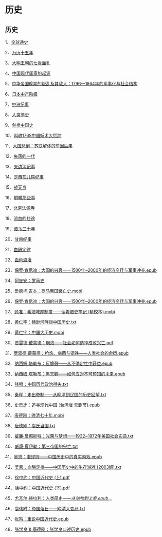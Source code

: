 # 历史

## 历史

1、[全球通史](https://github.com/hankinghu/literature-books/blob/master/%E3%80%8A%E5%85%A8%E7%90%83%E9%80%9A%E5%8F%B2%E3%80%8B.txt)

2、[万历十五年](https://github.com/hankinghu/literature-books/blob/master/%E4%B8%87%E5%8E%86%E5%8D%81%E4%BA%94%E5%B9%B4.txt)

3、[大明王朝的七张面孔](https://github.com/hankinghu/literature-books/blob/master/《大明王朝的七张面孔》%28Ⅰ%2BⅡ终结篇%29（完结）作者：张宏杰.txt)

4、[中国现代国家的起源](https://github.com/hankinghu/literature-books/blob/master/%E3%80%90%E6%89%B9%E9%87%8F%E4%B8%8B%E8%BD%BD%E3%80%91ePUBw.COM%20-%20%E4%B8%AD%E5%9B%BD%E7%8E%B0%E4%BB%A3%E5%9B%BD%E5%AE%B6%E7%9A%84%E8%B5%B7%E6%BA%90%E7%AD%89.zip)

5、[中华帝国晚期的叛乱及其敌人：1796—1864年的军事化与社会结构](https://github.com/hankinghu/literature-books/blob/master/%E3%80%90%E6%89%B9%E9%87%8F%E4%B8%8B%E8%BD%BD%E3%80%91%E4%B8%AD%E5%8D%8E%E5%B8%9D%E5%9B%BD%E6%99%9A%E6%9C%9F%E7%9A%84%E5%8F%9B%E4%B9%B1%E5%8F%8A%E5%85%B6%E6%95%8C%E4%BA%BA%EF%BC%9A1796%E2%80%941864%E5%B9%B4%E7%9A%84%E5%86%9B%E4%BA%8B%E5%8C%96%E4%B8%8E%E7%A4%BE%E4%BC%9A%E7%BB%93%E6%9E%84-%E7%AD%89.zip)

6、[日本中产阶级](https://github.com/hankinghu/literature-books/blob/master/%E3%80%90%E6%89%B9%E9%87%8F%E4%B8%8B%E8%BD%BD%E3%80%91%E6%97%A5%E6%9C%AC%E6%96%B0%E4%B8%AD%E4%BA%A7jj%E7%AD%89.zip)

7、[中洲纪事](https://github.com/hankinghu/literature-books/blob/master/%E4%B8%AD%E5%B7%9E%E7%BA%AA%E4%BA%8B.txt)

8、[人类简史](https://github.com/hankinghu/literature-books/blob/master/%E4%BA%BA%E7%B1%BB%E7%AE%80%E5%8F%B2.txt)

9、[剑桥中国史](https://github.com/hankinghu/literature-books/blob/master/%E5%89%91%E6%A1%A5%E4%B8%AD%E5%9B%BD%E5%8F%B2.zip)

10、[叫魂1768中国妖术大慌踪](https://github.com/hankinghu/literature-books/blob/master/%E5%8F%AB%E9%AD%821768%E4%B8%AD%E5%9B%BD%E5%A6%96%E6%9C%AF%E5%A4%A7%E6%85%8C%E8%B8%AA.txt)

11、[大国悲剧：苏联解体的前因后果](https://github.com/hankinghu/literature-books/blob/master/%E5%A4%A7%E5%9B%BD%E6%82%B2%E5%89%A7%EF%BC%9A%E8%8B%8F%E8%81%94%E8%A7%A3%E4%BD%93%E7%9A%84%E5%89%8D%E5%9B%A0%E5%90%8E%E6%9E%9C.txt)

12、[失落的一代](https://github.com/hankinghu/literature-books/blob/master/%E5%A4%B1%E8%90%BD%E7%9A%84%E4%B8%80%E4%BB%A3.txt)

13、[夹边沟记事](https://github.com/hankinghu/literature-books/blob/master/%E5%A4%B9%E8%BE%B9%E6%B2%9F%E8%AE%B0%E4%BA%8B.rar)

14、[定西孤儿院纪事](https://github.com/hankinghu/literature-books/blob/master/%E5%AE%9A%E8%A5%BF%E5%AD%A4%E5%84%BF%E9%99%A2%E7%AD%89.zip)

15、[战天京](https://github.com/hankinghu/literature-books/blob/master/%E6%88%98%E5%A4%A9%E4%BA%AC.txt)

16、[明朝那些事](https://github.com/hankinghu/literature-books/blob/master/%E6%98%8E%E6%9C%9D%E9%82%A3%E4%BA%9B%E4%BA%8B%E5%84%BF.txt)

17、[北京法源寺](https://github.com/hankinghu/literature-books/blob/master/%E6%9D%8E%E6%95%96%E3%80%8A%E5%8C%97%E4%BA%AC%E6%B3%95%E6%BA%90%E5%AF%BA%E3%80%8B.txt)

18、[流血的仕途](https://github.com/hankinghu/literature-books/blob/master/%E6%B5%81%E8%A1%80%E7%9A%84%E4%BB%95%E9%80%94%EF%BC%9A%E6%9D%8E%E6%96%AF%E4%B8%8E%E7%A7%A6%E5%B8%9D%E5%9B%BD.txt)

19、[激荡三十年](https://github.com/hankinghu/literature-books/blob/master/%E6%BF%80%E8%8D%A1%E4%B8%89%E5%8D%81%E5%B9%B4.txt)

20、[甘南纪事](https://github.com/hankinghu/literature-books/blob/master/%E7%94%98%E5%8D%97%E7%BA%AA%E4%BA%8B%E7%AD%89.zip)

21、[血酬定律](https://github.com/hankinghu/literature-books/blob/master/%E8%A1%80%E9%85%AC%E5%AE%9A%E5%BE%8B.txt)

22、[血色浪漫](https://github.com/hankinghu/literature-books/blob/master/%E3%80%8A%E8%A1%80%E8%89%B2%E6%B5%AA%E6%BC%AB%E3%80%8B%E4%BD%9C%E8%80%85%EF%BC%9A%E9%83%BD%E6%A2%81.txt)

23、[保罗·肯尼迪：大国的兴衰——1500年~2000年的经济变迁与军事冲突.epub](https://github.com/hankinghu/literature-books/blob/master/%E5%8E%86%E5%8F%B2%E5%92%8C%E7%A4%BE%E4%BC%9A/%E4%BF%9D%E7%BD%97%C2%B7%E8%82%AF%E5%B0%BC%E8%BF%AA%EF%BC%9A%E5%A4%A7%E5%9B%BD%E7%9A%84%E5%85%B4%E8%A1%B0%E2%80%94%E2%80%941500%E5%B9%B4~2000%E5%B9%B4%E7%9A%84%E7%BB%8F%E6%B5%8E%E5%8F%98%E8%BF%81%E4%B8%8E%E5%86%9B%E4%BA%8B%E5%86%B2%E7%AA%81.epub)

24、[阿庇安：罗马史](https://github.com/hankinghu/literature-books/blob/master/%E5%8E%86%E5%8F%B2%E5%92%8C%E7%A4%BE%E4%BC%9A/%E9%98%BF%E5%BA%87%E5%AE%89%EF%BC%9A%E7%BD%97%E9%A9%AC%E5%8F%B2.txt)

25、[爱德华·吉本：罗马帝国衰亡史.mobi](https://github.com/hankinghu/literature-books/blob/master/%E5%8E%86%E5%8F%B2%E5%92%8C%E7%A4%BE%E4%BC%9A/%E7%88%B1%E5%BE%B7%E5%8D%8E%C2%B7%E5%90%89%E6%9C%AC%EF%BC%9A%E7%BD%97%E9%A9%AC%E5%B8%9D%E5%9B%BD%E8%A1%B0%E4%BA%A1%E5%8F%B2.mobi)

26、[保罗·肯尼迪：大国的兴衰——1500年~2000年的经济变迁与军事冲突.epub](https://github.com/hankinghu/literature-books/blob/master/%E5%8E%86%E5%8F%B2%E5%92%8C%E7%A4%BE%E4%BC%9A/%E4%BF%9D%E7%BD%97%C2%B7%E8%82%AF%E5%B0%BC%E8%BF%AA%EF%BC%9A%E5%A4%A7%E5%9B%BD%E7%9A%84%E5%85%B4%E8%A1%B0%E2%80%94%E2%80%941500%E5%B9%B4~2000%E5%B9%B4%E7%9A%84%E7%BB%8F%E6%B5%8E%E5%8F%98%E8%BF%81%E4%B8%8E%E5%86%9B%E4%BA%8B%E5%86%B2%E7%AA%81.epub)

27、[顾准：希腊城邦制度——读希腊史笔记 \(精校本\).mobi](https://github.com/hankinghu/literature-books/blob/master/%E5%8E%86%E5%8F%B2%E5%92%8C%E7%A4%BE%E4%BC%9A/%E9%A1%BE%E5%87%86%EF%BC%9A%E5%B8%8C%E8%85%8A%E5%9F%8E%E9%82%A6%E5%88%B6%E5%BA%A6%E2%80%94%E2%80%94%E8%AF%BB%E5%B8%8C%E8%85%8A%E5%8F%B2%E7%AC%94%E8%AE%B0%20%28%E7%B2%BE%E6%A0%A1%E6%9C%AC%29.mobi)

28、[黄仁宇：赫逊河畔谈中国历史.txt](https://github.com/hankinghu/literature-books/blob/master/%E5%8E%86%E5%8F%B2%E5%92%8C%E7%A4%BE%E4%BC%9A/%E9%BB%84%E4%BB%81%E5%AE%87%EF%BC%9A%E8%B5%AB%E9%80%8A%E6%B2%B3%E7%95%94%E8%B0%88%E4%B8%AD%E5%9B%BD%E5%8E%86%E5%8F%B2.txt)

29、[黄仁宇：中国大历史.mobi](https://github.com/hankinghu/literature-books/blob/master/%E5%8E%86%E5%8F%B2%E5%92%8C%E7%A4%BE%E4%BC%9A/%E9%BB%84%E4%BB%81%E5%AE%87%EF%BC%9A%E4%B8%AD%E5%9B%BD%E5%A4%A7%E5%8E%86%E5%8F%B2.mobi)

30、[贾雷德·戴蒙德：崩溃——社会如何选择成败兴亡.pdf](https://github.com/hankinghu/literature-books/blob/master/%E5%8E%86%E5%8F%B2%E5%92%8C%E7%A4%BE%E4%BC%9A/%E8%B4%BE%E9%9B%B7%E5%BE%B7%C2%B7%E6%88%B4%E8%92%99%E5%BE%B7%EF%BC%9A%E5%B4%A9%E6%BA%83%E2%80%94%E2%80%94%E7%A4%BE%E4%BC%9A%E5%A6%82%E4%BD%95%E9%80%89%E6%8B%A9%E6%88%90%E8%B4%A5%E5%85%B4%E4%BA%A1%20%28%E5%A4%A7%E5%AD%97%E7%89%88%29.pdf)

31、[贾雷德·戴蒙德：枪炮、病菌与钢铁——人类社会的命运.epub](https://github.com/hankinghu/literature-books/blob/master/%E5%8E%86%E5%8F%B2%E5%92%8C%E7%A4%BE%E4%BC%9A/%E8%B4%BE%E9%9B%B7%E5%BE%B7%C2%B7%E6%88%B4%E8%92%99%E5%BE%B7%EF%BC%9A%E6%9E%AA%E7%82%AE%E3%80%81%E7%97%85%E8%8F%8C%E4%B8%8E%E9%92%A2%E9%93%81%E2%80%94%E2%80%94%E4%BA%BA%E7%B1%BB%E7%A4%BE%E4%BC%9A%E7%9A%84%E5%91%BD%E8%BF%90.epub)

32、[纳西姆·塔勒布：反脆弱——从不确定性中获益.epub](https://github.com/hankinghu/literature-books/blob/master/%E5%8E%86%E5%8F%B2%E5%92%8C%E7%A4%BE%E4%BC%9A/%E7%BA%B3%E8%A5%BF%E5%A7%86%C2%B7%E5%A1%94%E5%8B%92%E5%B8%83%EF%BC%9A%E5%8F%8D%E8%84%86%E5%BC%B1%E2%80%94%E2%80%94%E4%BB%8E%E4%B8%8D%E7%A1%AE%E5%AE%9A%E6%80%A7%E4%B8%AD%E8%8E%B7%E7%9B%8A.epub)

33、[纳西姆·塔勒布：黑天鹅——如何应对不可预知的未来.epub](https://github.com/hankinghu/literature-books/blob/master/%E5%8E%86%E5%8F%B2%E5%92%8C%E7%A4%BE%E4%BC%9A/%E7%BA%B3%E8%A5%BF%E5%A7%86%C2%B7%E5%A1%94%E5%8B%92%E5%B8%83%EF%BC%9A%E9%BB%91%E5%A4%A9%E9%B9%85%E2%80%94%E2%80%94%E5%A6%82%E4%BD%95%E5%BA%94%E5%AF%B9%E4%B8%8D%E5%8F%AF%E9%A2%84%E7%9F%A5%E7%9A%84%E6%9C%AA%E6%9D%A5.epub)

34、[钱穆：中国历代政治得失.txt](https://github.com/hankinghu/literature-books/blob/master/%E5%8E%86%E5%8F%B2%E5%92%8C%E7%A4%BE%E4%BC%9A/%E9%92%B1%E7%A9%86%EF%BC%9A%E4%B8%AD%E5%9B%BD%E5%8E%86%E4%BB%A3%E6%94%BF%E6%B2%BB%E5%BE%97%E5%A4%B1.txt)

35、[秦晖：走出帝制——从晚清到民国的历史回望.txt](https://github.com/hankinghu/literature-books/blob/master/%E5%8E%86%E5%8F%B2%E5%92%8C%E7%A4%BE%E4%BC%9A/%E7%A7%A6%E6%99%96%EF%BC%9A%E8%B5%B0%E5%87%BA%E5%B8%9D%E5%88%B6%E2%80%94%E2%80%94%E4%BB%8E%E6%99%9A%E6%B8%85%E5%88%B0%E6%B0%91%E5%9B%BD%E7%9A%84%E5%8E%86%E5%8F%B2%E5%9B%9E%E6%9C%9B.txt)

36、[史景迁：追寻现代中国 \(台湾版 无删节\).epub](https://github.com/hankinghu/literature-books/blob/master/%E5%8E%86%E5%8F%B2%E5%92%8C%E7%A4%BE%E4%BC%9A/%E5%8F%B2%E6%99%AF%E8%BF%81%EF%BC%9A%E8%BF%BD%E5%AF%BB%E7%8E%B0%E4%BB%A3%E4%B8%AD%E5%9B%BD%20%28%E5%8F%B0%E6%B9%BE%E7%89%88%20%E6%97%A0%E5%88%A0%E8%8A%82%29.epub)

37、[唐德刚：晚清七十年.mobi](https://github.com/hankinghu/literature-books/blob/master/%E5%8E%86%E5%8F%B2%E5%92%8C%E7%A4%BE%E4%BC%9A/%E5%94%90%E5%BE%B7%E5%88%9A%EF%BC%9A%E6%99%9A%E6%B8%85%E4%B8%83%E5%8D%81%E5%B9%B4.mobi)

38、[唐德刚：袁氏当国.txt](https://github.com/hankinghu/literature-books/blob/master/%E5%8E%86%E5%8F%B2%E5%92%8C%E7%A4%BE%E4%BC%9A/%E5%94%90%E5%BE%B7%E5%88%9A%EF%BC%9A%E8%A2%81%E6%B0%8F%E5%BD%93%E5%9B%BD.txt)

39、[威廉·曼彻斯特：光荣与梦想——1932~1972年美国社会实录.txt](https://github.com/hankinghu/literature-books/blob/master/%E5%8E%86%E5%8F%B2%E5%92%8C%E7%A4%BE%E4%BC%9A/%E5%A8%81%E5%BB%89%C2%B7%E6%9B%BC%E5%BD%BB%E6%96%AF%E7%89%B9%EF%BC%9A%E5%85%89%E8%8D%A3%E4%B8%8E%E6%A2%A6%E6%83%B3%E2%80%94%E2%80%941932~1972%E5%B9%B4%E7%BE%8E%E5%9B%BD%E7%A4%BE%E4%BC%9A%E5%AE%9E%E5%BD%95.txt)

40、[威廉·夏伊勒：第三帝国的兴亡.txt](https://github.com/hankinghu/literature-books/blob/master/%E5%8E%86%E5%8F%B2%E5%92%8C%E7%A4%BE%E4%BC%9A/%E5%A8%81%E5%BB%89%C2%B7%E5%A4%8F%E4%BC%8A%E5%8B%92%EF%BC%9A%E7%AC%AC%E4%B8%89%E5%B8%9D%E5%9B%BD%E7%9A%84%E5%85%B4%E4%BA%A1.txt)

41、[吴思：潜规则——中国历史中的真实游戏.epub](https://github.com/hankinghu/literature-books/blob/master/%E5%8E%86%E5%8F%B2%E5%92%8C%E7%A4%BE%E4%BC%9A/%E5%90%B4%E6%80%9D%EF%BC%9A%E6%BD%9C%E8%A7%84%E5%88%99%E2%80%94%E2%80%94%E4%B8%AD%E5%9B%BD%E5%8E%86%E5%8F%B2%E4%B8%AD%E7%9A%84%E7%9C%9F%E5%AE%9E%E6%B8%B8%E6%88%8F.epub)

42、[吴思：血酬定律——中国历史中的生存游戏 \(2003版\).txt](https://github.com/hankinghu/literature-books/blob/master/%E5%8E%86%E5%8F%B2%E5%92%8C%E7%A4%BE%E4%BC%9A/%E5%90%B4%E6%80%9D%EF%BC%9A%E8%A1%80%E9%85%AC%E5%AE%9A%E5%BE%8B%E2%80%94%E2%80%94%E4%B8%AD%E5%9B%BD%E5%8E%86%E5%8F%B2%E4%B8%AD%E7%9A%84%E7%94%9F%E5%AD%98%E6%B8%B8%E6%88%8F%20%282003%E7%89%88%29.txt)

43、[徐中约：中国近代史 \(上\).pdf](https://github.com/hankinghu/literature-books/blob/master/%E5%8E%86%E5%8F%B2%E5%92%8C%E7%A4%BE%E4%BC%9A/%E5%BE%90%E4%B8%AD%E7%BA%A6%EF%BC%9A%E4%B8%AD%E5%9B%BD%E8%BF%91%E4%BB%A3%E5%8F%B2%20%28%E4%B8%8A%29.pdf)

44、[徐中约：中国近代史 \(下\).pdf](https://github.com/hankinghu/literature-books/blob/master/%E5%8E%86%E5%8F%B2%E5%92%8C%E7%A4%BE%E4%BC%9A/%E5%BE%90%E4%B8%AD%E7%BA%A6%EF%BC%9A%E4%B8%AD%E5%9B%BD%E8%BF%91%E4%BB%A3%E5%8F%B2%20%28%E4%B8%8B%29.pdf)

45、[尤瓦尔·赫拉利：人类简史——_从动物到上帝.epub_](https://github.com/hankinghu/literature-books/blob/master/%E5%8E%86%E5%8F%B2%E5%92%8C%E7%A4%BE%E4%BC%9A/%E5%B0%A4%E7%93%A6%E5%B0%94%C2%B7%E8%B5%AB%E6%8B%89%E5%88%A9%EF%BC%9A%E4%BA%BA%E7%B1%BB%E7%AE%80%E5%8F%B2%E2%80%94%E2%80%94%E4%BB%8E%E5%8A%A8%E7%89%A9%E5%88%B0%E4%B8%8A%E5%B8%9D.epub)\_\_

46、[袁伟时：帝国落日——晚清大变局.txt](https://github.com/hankinghu/literature-books/blob/master/%E5%8E%86%E5%8F%B2%E5%92%8C%E7%A4%BE%E4%BC%9A/%E8%A2%81%E4%BC%9F%E6%97%B6%EF%BC%9A%E5%B8%9D%E5%9B%BD%E8%90%BD%E6%97%A5%E2%80%94%E2%80%94%E6%99%9A%E6%B8%85%E5%A4%A7%E5%8F%98%E5%B1%80.txt)

47、[张鸣：重说中国近代史.epub](https://github.com/hankinghu/literature-books/blob/master/%E5%8E%86%E5%8F%B2%E5%92%8C%E7%A4%BE%E4%BC%9A/%E5%BC%A0%E9%B8%A3%EF%BC%9A%E9%87%8D%E8%AF%B4%E4%B8%AD%E5%9B%BD%E8%BF%91%E4%BB%A3%E5%8F%B2.epub)

48、[张学良 & 唐德刚：张学良口述历史.epub](https://github.com/hankinghu/literature-books/blob/master/%E5%8E%86%E5%8F%B2%E5%92%8C%E7%A4%BE%E4%BC%9A/%E5%BC%A0%E5%AD%A6%E8%89%AF%20%26%20%E5%94%90%E5%BE%B7%E5%88%9A%EF%BC%9A%E5%BC%A0%E5%AD%A6%E8%89%AF%E5%8F%A3%E8%BF%B0%E5%8E%86%E5%8F%B2.epub)



